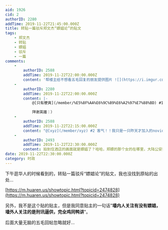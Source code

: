 ```yaml
---
aid: 1926
cid: 2
authorID: 2280
addTime: 2019-11-22T21:45:00.000Z
title: 转贴一篇驳斥郑文杰“嫖娼论”的贴文
tags:
    - 郑文杰
    - 转贴
    - 嫖娼
    - 驳斥
    - 一篇
comments:
    -
        authorID: 2588
        addTime: 2019-11-22T22:00:00.000Z
        content: '帮楼主给不想看五毛回复的朋友提供图片 ![](https://i.imgur.com/cQsGGn5.jpg)'
    -
        authorID: 2280
        addTime: 2019-11-22T22:00:00.000Z
        content: |-
            @[只有梗爽](/member/%E5%8F%AA%E6%9C%89%E6%A2%97%E7%88%BD) #1

            拜谢英雄：）
    -
        authorID: 2588
        addTime: 2019-11-22T22:15:00.000Z
        content: "@[xyz](/member/xyz) #2 客气！！我只是一只昨天才加入的novice，请多关照\U0001F601  \n顺便如果想发图片那么按照下面的格式来就好：\n\n![](https://telegra.ph/file/926a71a3172b9024075be.png)\n\n没错上面那句话其实也是一张图片XD"
    -
        authorID: 2493
        addTime: 2019-11-22T22:30:00.000Z
        content: 拍到住酒店的画面就是嫖娼了？哈哈，郑嫖的那个女的在哪里，大陆公安把她口供放出来看看。
date: 2019-11-22T22:30:00.000Z
category: 时政
---
```


下午逛华人的时候看到的，转贴一篇驳斥“嫖娼论”的贴文，我也没找到原帖的出处...

[https://m.huaren.us/showtopic.html?topicid=2474828](https://m.huaren.us/showtopic.html?topicid=2474828)

另外，我不是这个贴的贴主，但是我同意贴主的一句话"**墙内人关注有没有嫖娼，墙外人关注的是刑讯逼供，完全鸡同鸭讲**"。

后面大量无脑的五毛回帖忽略就好...
